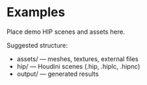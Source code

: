 # Examples

Place demo HIP scenes and assets here.

Suggested structure:
- assets/ — meshes, textures, external files
- hip/ — Houdini scenes (.hip, .hiplc, .hipnc)
- output/ — generated results
